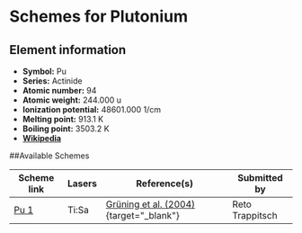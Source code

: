 # Schemes for Plutonium

## Element information

- **Symbol:** Pu
- **Series:** Actinide
- **Atomic number:** 94
- **Atomic weight:** 244.000 u
- **Ionization potential:** 48601.000 1/cm
- **Melting point:** 913.1 K
- **Boiling point:** 3503.2 K
- [**Wikipedia**](https://en.wikipedia.org/wiki/Plutonium)

##Available Schemes

|       Scheme link       | Lasers |                                     Reference(s)                                     |  Submitted by   |
| ----------------------- | ------ | ------------------------------------------------------------------------------------ | --------------- |
| [Pu 1](../pu/pu-001.md) | Ti:Sa  | [Grüning et al. (2004)](https://doi.org/10.1016/j.ijms.2004.04.013){target="_blank"} | Reto Trappitsch |
